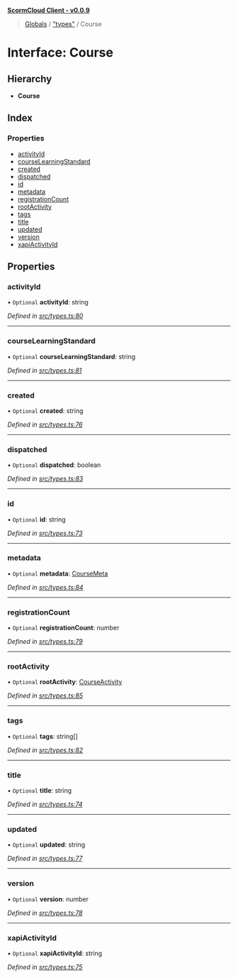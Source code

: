 **[ScormCloud Client - v0.0.9](../README.md)**

> [Globals](../README.md) / ["types"](../modules/_types_.md) / Course

# Interface: Course

## Hierarchy

- **Course**

## Index

### Properties

- [activityId](_types_.course.md#activityid)
- [courseLearningStandard](_types_.course.md#courselearningstandard)
- [created](_types_.course.md#created)
- [dispatched](_types_.course.md#dispatched)
- [id](_types_.course.md#id)
- [metadata](_types_.course.md#metadata)
- [registrationCount](_types_.course.md#registrationcount)
- [rootActivity](_types_.course.md#rootactivity)
- [tags](_types_.course.md#tags)
- [title](_types_.course.md#title)
- [updated](_types_.course.md#updated)
- [version](_types_.course.md#version)
- [xapiActivityId](_types_.course.md#xapiactivityid)

## Properties

### activityId

• `Optional` **activityId**: string

_Defined in [src/types.ts:80](https://github.com/distributhor/scormcloud-client/blob/b730efd/src/types.ts#L80)_

---

### courseLearningStandard

• `Optional` **courseLearningStandard**: string

_Defined in [src/types.ts:81](https://github.com/distributhor/scormcloud-client/blob/b730efd/src/types.ts#L81)_

---

### created

• `Optional` **created**: string

_Defined in [src/types.ts:76](https://github.com/distributhor/scormcloud-client/blob/b730efd/src/types.ts#L76)_

---

### dispatched

• `Optional` **dispatched**: boolean

_Defined in [src/types.ts:83](https://github.com/distributhor/scormcloud-client/blob/b730efd/src/types.ts#L83)_

---

### id

• `Optional` **id**: string

_Defined in [src/types.ts:73](https://github.com/distributhor/scormcloud-client/blob/b730efd/src/types.ts#L73)_

---

### metadata

• `Optional` **metadata**: [CourseMeta](_types_.coursemeta.md)

_Defined in [src/types.ts:84](https://github.com/distributhor/scormcloud-client/blob/b730efd/src/types.ts#L84)_

---

### registrationCount

• `Optional` **registrationCount**: number

_Defined in [src/types.ts:79](https://github.com/distributhor/scormcloud-client/blob/b730efd/src/types.ts#L79)_

---

### rootActivity

• `Optional` **rootActivity**: [CourseActivity](_types_.courseactivity.md)

_Defined in [src/types.ts:85](https://github.com/distributhor/scormcloud-client/blob/b730efd/src/types.ts#L85)_

---

### tags

• `Optional` **tags**: string[]

_Defined in [src/types.ts:82](https://github.com/distributhor/scormcloud-client/blob/b730efd/src/types.ts#L82)_

---

### title

• `Optional` **title**: string

_Defined in [src/types.ts:74](https://github.com/distributhor/scormcloud-client/blob/b730efd/src/types.ts#L74)_

---

### updated

• `Optional` **updated**: string

_Defined in [src/types.ts:77](https://github.com/distributhor/scormcloud-client/blob/b730efd/src/types.ts#L77)_

---

### version

• `Optional` **version**: number

_Defined in [src/types.ts:78](https://github.com/distributhor/scormcloud-client/blob/b730efd/src/types.ts#L78)_

---

### xapiActivityId

• `Optional` **xapiActivityId**: string

_Defined in [src/types.ts:75](https://github.com/distributhor/scormcloud-client/blob/b730efd/src/types.ts#L75)_
